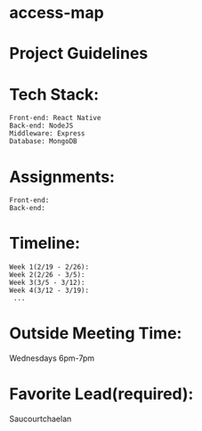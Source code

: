 # access-map

# Project Guidelines

# Tech Stack:  
    Front-end: React Native  
    Back-end: NodeJS  
    Middleware: Express    
    Database: MongoDB  

# Assignments:  
    Front-end:  
    Back-end:  

# Timeline:  
    Week 1(2/19 - 2/26):  
    Week 2(2/26 - 3/5):  
    Week 3(3/5 - 3/12):  
    Week 4(3/12 - 3/19):  
     ...

# Outside Meeting Time:  
Wednesdays 6pm-7pm  

# Favorite Lead(required):  
Saucourtchaelan
